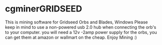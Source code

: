 # cgminerGRIDSEED
This is mining software for Gridseed Orbs and Blades, Windows 
Please keep in mind to use a non-powered usb 2.0 hub when connecting the orb's to your computer.
you will need a 12v -2amp power supply for the orbs, you can get them at amazon or wallmart on the cheap.
 Enjoy Mining :)
